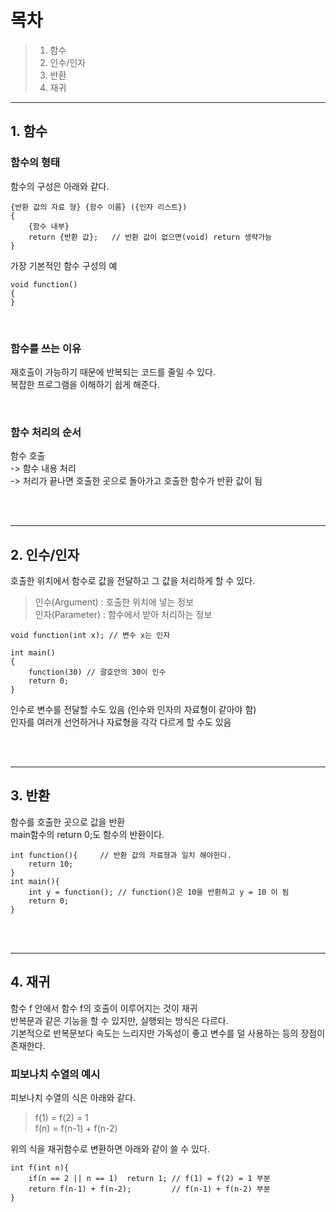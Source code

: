 # 목차
> 1. 함수
> 2. 인수/인자
> 3. 반환
> 4. 재귀

- - -
## 1. 함수

### 함수의 형태
함수의 구성은 아래와 같다.
```
{반환 값의 자료 형} {함수 이름} ({인자 리스트})
{
    {함수 내부}
    return {반환 값};   // 반환 값이 없으면(void) return 생략가능
}
```
가장 기본적인 함수 구성의 예
```
void function()
{
}
```

<br/>

### 함수를 쓰는 이유
재호출이 가능하기 때문에 반복되는 코드를 줄일 수 있다.   
복잡한 프로그램을 이해하기 쉽게 해준다.   

<br/>

### 함수 처리의 순서
함수 호출   
-> 함수 내용 처리   
-> 처리가 끝나면 호출한 곳으로 돌아가고 호출한 함수가 반환 값이 됨  

<br/><br/>

- - - 
## 2. 인수/인자
호출한 위치에서 함수로 값을 전달하고 그 값을 처리하게 할 수 있다.   
> 인수(Argument) : 호출한 위치에 넣는 정보   
> 인자(Parameter) : 함수에서 받아 처리하는 정보

```
void function(int x); // 변수 x는 인자

int main()
{
    function(30) // 괄호안의 30이 인수
    return 0;
}
```
인수로 변수를 전달할 수도 있음 (인수와 인자의 자료형이 같아야 함)   
인자를 여러개 선언하거나 자료형을 각각 다르게 할 수도 있음   

<br/><br/>

- - - 
## 3. 반환
함수를 호출한 곳으로 값을 반환   
main함수의 return 0;도 함수의 반환이다.   

```
int function(){     // 반환 값의 자료형과 일치 해야한다.
    return 10;
}
int main(){
    int y = function(); // function()은 10을 반환하고 y = 10 이 됨
    return 0;
}
```


<br/><br/>

- - - 
## 4. 재귀
함수 f 안에서 함수 f의 호출이 이루어지는 것이 재귀     
반복문과 같은 기능을 할 수 있지만, 실행되는 방식은 다르다.   
기본적으로 반복문보다 속도는 느리지만 가독성이 좋고 변수를 덜 사용하는 등의 장점이 존재한다.   

### 피보나치 수열의 예시
피보나치 수열의 식은 아래와 같다.
> f(1) = f(2) = 1   
> f(n) = f(n-1) + f(n-2)   

위의 식을 재귀함수로 변환하면 아래와 같이 쓸 수 있다.
```
int f(int n){
    if(n == 2 || n == 1)  return 1; // f(1) = f(2) = 1 부분
    return f(n-1) + f(n-2);         // f(n-1) + f(n-2) 부분
}
```





